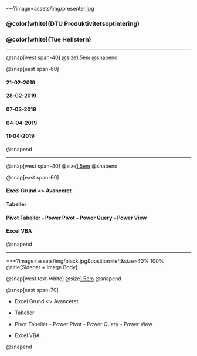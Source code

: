 ---?image=assets/img/presenter.jpg

### @color[white](DTU Produktivitetsoptimering)
### @color[white](Tue Hellstern)

---

@snap[west span-40]
@size[1.5em](Kursusgange)
@snapend

@snap[east span-60]
  #### 21-02-2019
  #### 28-02-2019
  #### 07-03-2019

  #### 04-04-2019
  #### 11-04-2019
@snapend

---

@snap[west span-40]
@size[1.5em](Kursusindhold)
@snapend

@snap[east span-60]
  #### Excel Grund <> Avanceret
  #### Tabeller
  #### Pivot Tabeller - Power Pivot - Power Query - Power View
  #### Excel VBA
@snapend

---

+++?image=assets/img/black.jpg&position=left&size=40% 100%
@title[Sidebar + Image Body]

@snap[west text-white]
  @size[1.5em](Indhold)
@snapend

@snap[east span-70]

  * Excel Grund <> Avanceret
  
  * Tabeller
  
  * Pivot Tabeller - Power Pivot - Power Query - Power View
  
  * Excel VBA
  
@snapend

